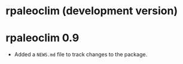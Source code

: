 # rpaleoclim (development version)

# rpaleoclim 0.9

* Added a `NEWS.md` file to track changes to the package.

